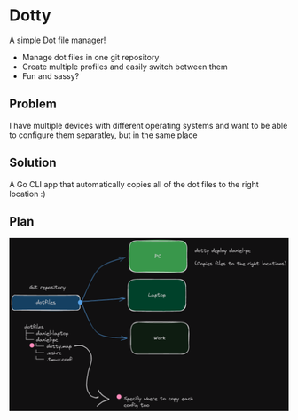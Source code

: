 # Dotty

A simple Dot file manager!

- Manage dot files in one git repository
- Create multiple profiles and easily switch between them
- Fun and sassy?

## Problem

I have multiple devices with different operating systems and want to be able to configure them
separatley, but in the same place

## Solution

A Go CLI app that automatically copies all of the dot files to the right location :)

## Plan

![alt text](./public/dotty-plan.png)
